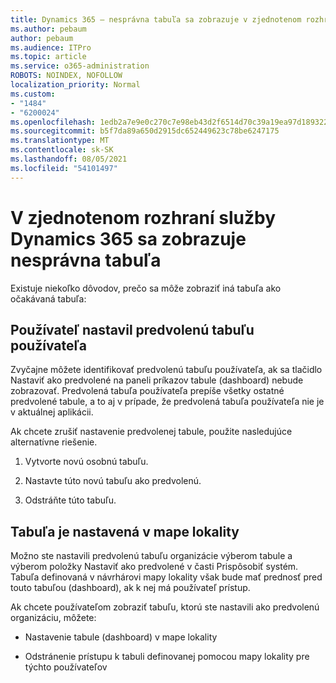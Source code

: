 ```yaml
---
title: Dynamics 365 – nesprávna tabuľa sa zobrazuje v zjednotenom rozhraní Dynamics 365
ms.author: pebaum
author: pebaum
ms.audience: ITPro
ms.topic: article
ms.service: o365-administration
ROBOTS: NOINDEX, NOFOLLOW
localization_priority: Normal
ms.custom:
- "1484"
- "6200024"
ms.openlocfilehash: 1edb2a7e9e0c270c7e98eb43d2f6514d70c39a19ea97d189322ca387b6842a18
ms.sourcegitcommit: b5f7da89a650d2915dc652449623c78be6247175
ms.translationtype: MT
ms.contentlocale: sk-SK
ms.lasthandoff: 08/05/2021
ms.locfileid: "54101497"
---
```

# <a name="wrong-dashboard-shows-in-dynamics-365-unified-interface"></a>V zjednotenom rozhraní služby Dynamics 365 sa zobrazuje nesprávna tabuľa

Existuje niekoľko dôvodov, prečo sa môže zobraziť iná tabuľa ako očakávaná tabuľa:

## <a name="the-user-has-set-a-user-default-dashboard"></a>Používateľ nastavil predvolenú tabuľu používateľa 

Zvyčajne môžete identifikovať predvolenú tabuľu používateľa, ak sa tlačidlo Nastaviť ako predvolené na paneli príkazov tabule (dashboard) nebude zobrazovať.  Predvolená tabuľa používateľa prepíše všetky ostatné predvolené tabule, a to aj v prípade, že predvolená tabuľa používateľa nie je v aktuálnej aplikácii.

Ak chcete zrušiť nastavenie predvolenej tabule, použite nasledujúce alternatívne riešenie.

1. Vytvorte novú osobnú tabuľu.

2. Nastavte túto novú tabuľu ako predvolenú.

3. Odstráňte túto tabuľu.

## <a name="the-dashboard-is-set-in-the-sitemap"></a>Tabuľa je nastavená v mape lokality

Možno ste nastavili predvolenú tabuľu organizácie výberom tabule a výberom položky Nastaviť ako predvolené v časti Prispôsobiť systém. Tabuľa definovaná v návrhárovi mapy lokality však bude mať prednosť pred touto tabuľou (dashboard), ak k nej má používateľ prístup.

Ak chcete používateľom zobraziť tabuľu, ktorú ste nastavili ako predvolenú organizáciu, môžete:

* Nastavenie tabule (dashboard) v mape lokality

* Odstránenie prístupu k tabuli definovanej pomocou mapy lokality pre týchto používateľov
